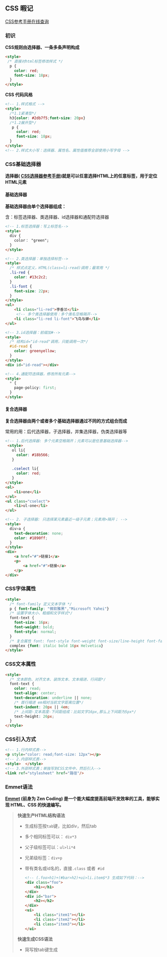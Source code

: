 ## CSS 暇记

[CSS参考手册在线查询](https://css.doyoe.com/)

### 初识

**CSS规则由选择器、一条多条声明构成**

```html
<style>
 /* 直接对html标签修改样式 */
  p {
    color: red;
    font-size: 18px;
  }
</style>
```

**CSS 代码风格**

```html
<!-- 1.样式格式 -->
<style> 
  /*1.1紧凑型*/ 
  h3{color: #2db7f5;font-size: 20px}
  /*1.2展开型*/
   p {
     color: red;
     font-size: 18px;
  }
</style>
<!-- 2.样式大小写：选择器、属性名、属性值推荐全部使用小写字母 -->
```

### CSS基础选择器

**选择器( [CSS选择器参考手册](https://www.w3school.com.cn/cssref/css_selectors.asp))就是可以任意选择HTML上的任意标签，用于定位HTML元素**

#### 基础选择器

**基础选择器由单个选择器组成：**

含：标签选择器、类选择器、id选择器和通配符选择器

```html
<!-- 1.标签选择器：写上标签名-->
<style>
  div {
    color： "green";
  }
</style>

<!-- 2.类选择器：单独选择标签-->
<style>
  /* 样式点定义，HTML(class=li-read)调用；最常用 */
  .li-red {
    color: #13c2c2;
  }
  .li-font {
    font-size: 22px;
  }
</style>
<ul>
    <li class="li-red">李香兰</li>
     <!-- 多个类选择器使用：多个类名空格隔开-->
    <li class="li-red li-font">飞鸟与蝉</li>
</ul>

<!-- 3.id选择器：前缀加#-->
<style>
  /* 结构id="id-read"调用，只能调用一次*/
  #id-read {
    color: greenyellow;
  }
</style>
<div id="id-read"></div>

<!-- 4.通配符选择器，修改所有元素-->
<style>
  * {
    page-policy: first;
  }
</style>
```

#### 复合选择器

**复合选择器由两个或者多个基础选择器通过不同的方式组合而成**

常用的用：后代选择器，子选择器，并集选择器，伪类选择器等

```html
<!-- 1.后代选择器: 多个元素空格隔开；元素可以是任意基础选择器-->
 <style>
   ol li{
     color: #18b566;
   }
   
   .cselect li{
     color: red;
   }
</style>
<ol>
    <li>one</li>
</ol>
<ul class="cselect">
    <li>ul-one</li>
</ul>

<!-- 2. 子选择器: 只选择某元素最近一级子元素；元素用>隔开； -->
<style>
  div>a {
    text-decoration: none;
    color: #1890ff;
  }
</style>
<div>
    <a href="#">链接1</a>
    <p>
        <a href="#">链接</a>
    </p>
</div>
```

### CSS字体属性

 ```html
 <style>
   /* font-family 定义文本字体 */
   p { font-family: "微软雅黑","Microsoft Yahei"}
   /* 设置字体大小、粗细和文字样式*/
   font-text {
     font-size: 16px;
     font-weight: bold;
     font-style: normal;
   }
   /* 复合属性 font: font-style font-weight font-size/line-height font-family*/
   complex {font: italic bold 16px Helvetica}
 </style>
 ```

### CSS文本属性

```html
<style>
  /* 文本颜色、对齐文本、装饰文本、文本缩进、行间距*/
  font-text {
    color: read;
    text-align: center;
    text-decoration: underline || none;
    /* 首行缩进 em相对当前文字距离位置*/
    text-indent: 20px || 4em;
    /* 上间距-文本高度-下间距组成：比如文字16px,那么上下间距为5px*/
    text-height: 26px;
  }
</style>
```

### CSS引入方式

```html
<!-- 1.行内样式表-->
<p style="color: read;font-size: 12px"></p>
<!-- 2.内部样式表-->
<style>  </style>
<!-- 3.外部样式表；单独写到CSS文件中，然后引入-->
<link ref="stylesheet" href="路径"/>
```

### Emmet语法

**[Emmet](https://code.z01.com/emmet/) (前身为 Zen Coding) 是一个能大幅度提高前端开发效率的工具，能够实现 HTML、CSS 的快速编写。**

> **快速生产HTML结构语法**
>
> - 生成标签按`tab`键，比如div，然后tab
>
> - 多个相同标签可以： `div*3`
>
> - 父子级标签可以：`ul>li*4`
>
> - 兄弟级标签：`div+p`
>
> - 带有类名或id名的，直接`.class` 或者` #id`
>
>   ```html
>   <!-- (.foo>h1)+(#bar>h2)+ui>li.item$*3 生成如下代码：-->
>   <div class="foo">
>       <h1></h1>
>   </div>
>   <div id="bar">
>       <h2></h2>
>   </div>
>   <ui>
>       <li class="item1"></li>
>       <li class="item2"></li>
>       <li class="item3"></li>
>   </ui>
>   ```
>
> **快速生成CSS语法**
>
> - 简写按tab键生成



